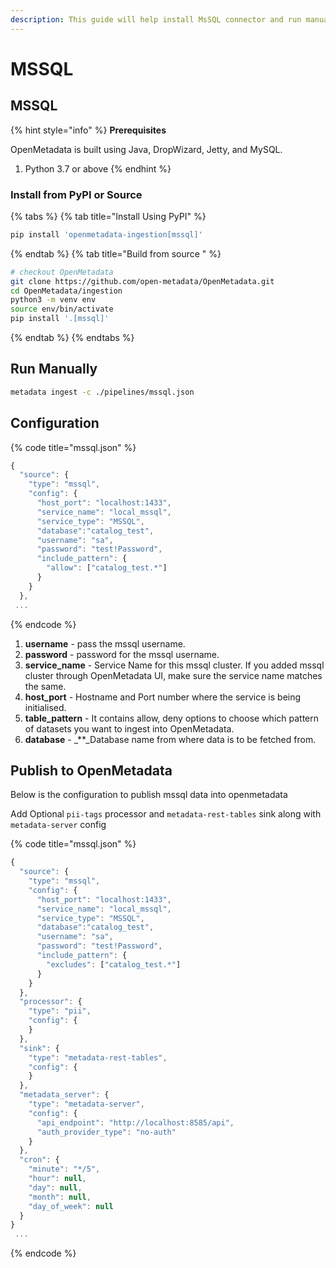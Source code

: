 ```yaml
---
description: This guide will help install MsSQL connector and run manually
---
```


# MSSQL

## MSSQL

{% hint style="info" %}
**Prerequisites**

OpenMetadata is built using Java, DropWizard, Jetty, and MySQL.

1. Python 3.7 or above
{% endhint %}


### Install from PyPI or Source

{% tabs %}
{% tab title="Install Using PyPI" %}
```bash
pip install 'openmetadata-ingestion[mssql]'
```
{% endtab %}
{% tab title="Build from source " %}
```bash
# checkout OpenMetadata
git clone https://github.com/open-metadata/OpenMetadata.git
cd OpenMetadata/ingestion
python3 -m venv env
source env/bin/activate
pip install '.[mssql]'
```
{% endtab %}
{% endtabs %}

## Run Manually

```bash
metadata ingest -c ./pipelines/mssql.json
```

## Configuration

{% code title="mssql.json" %}
```javascript
{
  "source": {
    "type": "mssql",
    "config": {
      "host_port": "localhost:1433",
      "service_name": "local_mssql",
      "service_type": "MSSQL",
      "database":"catalog_test",
      "username": "sa",
      "password": "test!Password",
      "include_pattern": {
        "allow": ["catalog_test.*"]
      }
    }
  },
 ...
```
{% endcode %}

1. **username** - pass the mssql username.
2. **password** - password for the mssql username.
3. **service\_name** - Service Name for this mssql cluster. If you added mssql cluster through OpenMetadata UI, make sure the service name matches the same.
4. **host\_port** - Hostname and Port number where the service is being initialised.
5. **table\_pattern** - It contains allow, deny options to choose which pattern of datasets you want to ingest into OpenMetadata.
6. **database** - \_\*\*\_Database name from where data is to be fetched from.

## Publish to OpenMetadata
Below is the configuration to publish mssql data into openmetadata

Add Optional ```pii-tags``` processor 
and ```metadata-rest-tables``` sink along with ```metadata-server``` config

{% code title="mssql.json" %}
```javascript
{
  "source": {
    "type": "mssql",
    "config": {
      "host_port": "localhost:1433",
      "service_name": "local_mssql",
      "service_type": "MSSQL",
      "database":"catalog_test",
      "username": "sa",
      "password": "test!Password",
      "include_pattern": {
        "excludes": ["catalog_test.*"]
      }
    }
  },
  "processor": {
    "type": "pii",
    "config": {
    }
  },
  "sink": {
    "type": "metadata-rest-tables",
    "config": {
    }
  },
  "metadata_server": {
    "type": "metadata-server",
    "config": {
      "api_endpoint": "http://localhost:8585/api",
      "auth_provider_type": "no-auth"
    }
  },
  "cron": {
    "minute": "*/5",
    "hour": null,
    "day": null,
    "month": null,
    "day_of_week": null
  }
}
 ...
```
{% endcode %}


